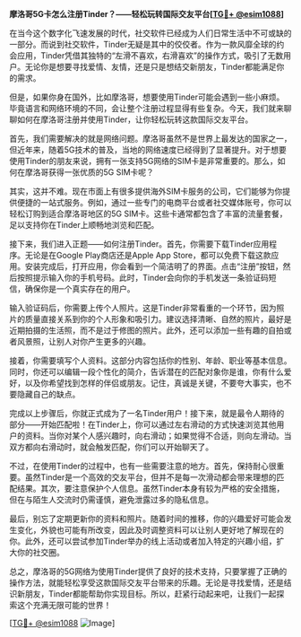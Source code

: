 **摩洛哥5G卡怎么注册Tinder？——轻松玩转国际交友平台[[TG💪+ @esim1088](https://t.me/s/esim1088)]**

在当今这个数字化飞速发展的时代，社交软件已经成为人们日常生活中不可或缺的一部分。而说到社交软件，Tinder无疑是其中的佼佼者。作为一款风靡全球的约会应用，Tinder凭借其独特的“左滑不喜欢，右滑喜欢”的操作方式，吸引了无数用户。无论你是想要寻找爱情、友情，还是只是想结交新朋友，Tinder都能满足你的需求。

但是，如果你身在国外，比如摩洛哥，想要使用Tinder可能会遇到一些小麻烦。毕竟语言和网络环境的不同，会让整个注册过程显得有些复杂。今天，我们就来聊聊如何在摩洛哥注册并使用Tinder，让你轻松玩转这款国际交友平台。

首先，我们需要解决的就是网络问题。摩洛哥虽然不是世界上最发达的国家之一，但近年来，随着5G技术的普及，当地的网络速度已经得到了显著提升。对于想要使用Tinder的朋友来说，拥有一张支持5G网络的SIM卡是非常重要的。那么，如何在摩洛哥获得一张优质的5G SIM卡呢？

其实，这并不难。现在市面上有很多提供海外SIM卡服务的公司，它们能够为你提供便捷的一站式服务。例如，通过一些专门的电商平台或者社交媒体账号，你可以轻松订购到适合摩洛哥地区的5G SIM卡。这些卡通常都包含了丰富的流量套餐，足以支持你在Tinder上顺畅地浏览和匹配。

接下来，我们进入正题——如何注册Tinder。首先，你需要下载Tinder应用程序。无论是在Google Play商店还是Apple App Store，都可以免费下载这款应用。安装完成后，打开应用，你会看到一个简洁明了的界面。点击“注册”按钮，然后按照提示输入你的手机号码。此时，Tinder会向你的手机发送一条验证码短信，确保你是一个真实存在的用户。

输入验证码后，你需要上传个人照片。这是Tinder非常看重的一个环节，因为照片的质量直接关系到你的个人形象和吸引力。建议选择清晰、自然的照片，最好是近期拍摄的生活照，而不是过于修图的照片。此外，还可以添加一些有趣的自拍或者风景照，让别人对你产生更多的兴趣。

接着，你需要填写个人资料。这部分内容包括你的性别、年龄、职业等基本信息。同时，你还可以编辑一段个性化的简介，告诉潜在的匹配对象你是谁，你有什么爱好，以及你希望找到怎样的伴侣或朋友。记住，真诚是关键，不要夸大事实，也不要隐藏自己的缺点。

完成以上步骤后，你就正式成为了一名Tinder用户！接下来，就是最令人期待的部分——开始匹配啦！在Tinder上，你可以通过左右滑动的方式快速浏览其他用户的资料。当你对某个人感兴趣时，向右滑动；如果觉得不合适，则向左滑动。当双方都向右滑动时，就会触发匹配，你们可以开始聊天了。

不过，在使用Tinder的过程中，也有一些需要注意的地方。首先，保持耐心很重要。虽然Tinder是一个高效的交友平台，但并不是每一次滑动都会带来理想的匹配结果。其次，要注意保护个人信息。虽然Tinder本身有较为严格的安全措施，但在与陌生人交流时仍需谨慎，避免泄露过多的隐私信息。

最后，别忘了定期更新你的资料和照片。随着时间的推移，你的兴趣爱好可能会发生变化，外貌也可能有所改变，因此及时调整资料可以让别人更好地了解现在的你。此外，还可以尝试参加Tinder举办的线上活动或者加入特定的兴趣小组，扩大你的社交圈。

总之，摩洛哥的5G网络为使用Tinder提供了良好的技术支持，只要掌握了正确的操作方法，就能轻松享受这款国际交友平台带来的乐趣。无论是寻找爱情，还是结识新朋友，Tinder都能帮助你实现目标。所以，赶紧行动起来吧，让我们一起探索这个充满无限可能的世界！

[[TG💪+ @esim1088](https://t.me/s/esim1088) ![Image](https://i.postimg.cc/4NQfJmqS/Snipaste-2025-05-13-00-14-12.png)]